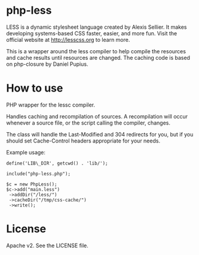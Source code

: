 php-less
======================

LESS is a dynamic stylesheet language created by Alexis Sellier. It makes developing systems-based CSS faster, easier, and more fun. Visit the official website at http://lesscss.org to learn more.

This is a wrapper around the less compiler to help compile the resources and cache results until resources are changed. The caching code is based on php-closure by Daniel Pupius.


How to use
======================

PHP wrapper for the lessc compiler.

Handles caching and recompilation of sources.  A recompilation will occur
whenever a source file, or the script calling the compiler, changes.

The class will handle the Last-Modified and 304 redirects for you, but if
you should set Cache-Control headers appropriate for your needs.

Example usage:

    define('LIB\_DIR', getcwd() . 'lib/');

    include("php-less.php");

    $c = new PhpLess();
    $c->add("main.less")
     ->addDir("/less/")
     ->cacheDir("/tmp/css-cache/")
     ->write();

License
======================
Apache v2. See the LICENSE file.
